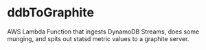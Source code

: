 # ddbToGraphite
AWS Lambda Function that ingests DynamoDB Streams, does some munging, and spits out statsd metric values to a graphite server.
